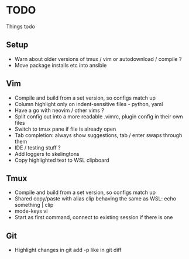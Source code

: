 TODO
========
Things todo

Setup
--------

- Warn about older versions of tmux / vim or autodownload / compile ?
- Move package installs etc into ansible

Vim
--------

- Compile and build from a set version, so configs match up
- Column highlight only on indent-sensitive files - python, yaml
- Have a go with neovim / other vims ?
- Split config out into a more readable .vimrc, plugin config in their own files
- Switch to tmux pane if file is already open
- Tab completion: always show suggestions, tab / enter swaps through them
- IDE / testing stuff ?
- Add loggers to skelingtons
- Copy highlighted text to WSL clipboard

Tmux
--------

- Compile and build from a set version, so configs match up
- Shared copy/paste with alias clip behaving the same as WSL: echo something | clip
- mode-keys vi
- Start as first command, connect to existing session if there is one

Git
-------

- Highlight changes in git add -p like in git diff
